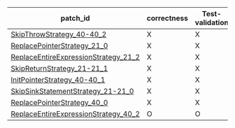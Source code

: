  | patch_id |correctness |Test-validation |NPEX-validation |
 |--- | --- | --- | --- | 
 | [SkipThrowStrategy_40-40_2](./patches/SkipThrowStrategy_40-40_2/patch.java#L41) | X | X | X | 
 | [ReplacePointerStrategy_21_0](./patches/ReplacePointerStrategy_21_0/patch.java#L22) | X | X | X | 
 | [ReplaceEntireExpressionStrategy_21_2](./patches/ReplaceEntireExpressionStrategy_21_2/patch.java#L22) | X | X | X | 
 | [SkipReturnStrategy_21-21_1](./patches/SkipReturnStrategy_21-21_1/patch.java#L22) | X | X | X | 
 | [InitPointerStrategy_40-40_1](./patches/InitPointerStrategy_40-40_1/patch.java#L41) | X | X | X | 
 | [SkipSinkStatementStrategy_21-21_0](./patches/SkipSinkStatementStrategy_21-21_0/patch.java#L22) | X | X | X | 
 | [ReplacePointerStrategy_40_0](./patches/ReplacePointerStrategy_40_0/patch.java#L41) | X | X | X | 
 | [ReplaceEntireExpressionStrategy_40_2](./patches/ReplaceEntireExpressionStrategy_40_2/patch.java#L41) | O | O | X | 
